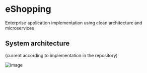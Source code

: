 # eShopping
Enterprise application implementation using clean architecture and microservices


## System architecture 
(current according to implementation in the repository) 

![image](https://github.com/edpelaezc/microservices_eShopping/assets/31459940/e1960abc-aa81-44bd-becc-b2748770eff4)










